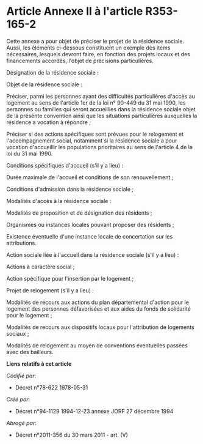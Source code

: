 # Article Annexe II à l'article R353-165-2

Cette annexe a pour objet de préciser le projet de la résidence sociale. Aussi, les éléments ci-dessous constituent un
exemple des items nécessaires, lesquels devront faire, en fonction des projets locaux et des financements accordés, l'objet
de précisions particulières.

Désignation de la résidence sociale :

Objet de la résidence sociale :

Préciser, parmi les personnes ayant des difficultés particulières d'accès au logement au sens de l'article 1er de la loi n°
90-449 du 31 mai 1990, les personnes ou familles qui seront accueillies dans la résidence sociale objet de la présente
convention ainsi que les situations particulières auxquelles la résidence a vocation à répondre ;

Préciser si des actions spécifiques sont prévues pour le relogement et l'accompagnement social, notamment si la résidence
sociale a pour vocation d'accueillir les populations prioritaires au sens de l'article 4 de la loi du 31 mai 1990.

Conditions spécifiques d'accueil (s'il y a lieu) :

Durée maximale de l'accueil et conditions de son renouvellement ;

Conditions d'admission dans la résidence sociale ;

Modalités d'accès à la résidence sociale :

Modalités de proposition et de désignation des résidents ;

Organismes ou instances locales pouvant proposer des résidents ;

Existence éventuelle d'une instance locale de concertation sur les attributions.

Action sociale liée à l'accueil dans la résidence sociale (s'il y a lieu) :

Actions à caractère social ;

Action spécifique pour l'insertion par le logement ;

Projet de relogement (s'il y a lieu) :

Modalités de recours aux actions du plan départemental d'action pour le logement des personnes défavorisées et aux aides du
fonds de solidarité pour le logement ;

Modalités de recours aux dispositifs locaux pour l'attribution de logements sociaux ;

Modalités de relogement au moyen de conventions éventuelles passées avec des bailleurs.

**Liens relatifs à cet article**

_Codifié par_:

  - Décret n°78-622 1978-05-31

_Créé par_:

  - Décret n°94-1129 1994-12-23 annexe JORF 27 décembre 1994

_Abrogé par_:

  - Décret n°2011-356 du 30 mars 2011 - art. (V)

